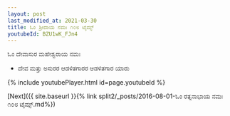 ```yaml
---
layout: post
last_modified_at: 2021-03-30
title: ಓಂ ಶ್ರೀದಾಯ ನಮಃ ೧೦೮ ಟೈಮ್ಸ್
youtubeId: BZU1wK_FJn4
---
```

 
 
 ಓಂ ದೇವಾಸುರ ಮಹೇಶ್ವರಾಯ ನಮಃ  
 
 -  ದೇವ ಮತ್ತು ಅಸುರರ ಆಡಳಿತಗಾರರ ಆಡಳಿತಗಾರ ಯಾರು 
 
  
 
  
 
 
 
 
 
 


{% include youtubePlayer.html id=page.youtubeId %}
 
[Next]({{ site.baseurl }}{% link  split2/_posts/2016-08-01-ಓಂ ರತ್ನನಾಭಾಯ ನಮಃ ೧೦೮ ಟೈಮ್ಸ್.md%})
 
